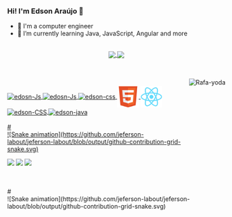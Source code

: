 ### Hi! I'm Edson Araújo 👋

- 🔭 I'm a computer engineer
- 🌱 I’m currently learning Java, JavaScript, Angular and more
<br>
 <div align="center">
  <a href="https://github.com/edson-araujo">
  <img align="center" height="150em" src="https://github-readme-stats.vercel.app/api?username=edson-araujo&show_icons=true&theme=dark&include_all_commits=true&count_private=true"/>
  <img align="center" height="150em"src="https://github-readme-stats.vercel.app/api/top-langs/?username=edson-araujo&layout=compact&langs_count=7&theme=dark"/>
</div>
  
  ##
 

  
  <br>
<img height="200em"align="right" alt="Rafa-yoda" src="https://media.giphy.com/media/Vbtc9VG51NtzT1Qnv1/giphy.gif">

<div style="display: inline_block"><br>
  <img align="center" alt="edosn-Js" height="50 width="40" src="https://user-images.githubusercontent.com/79815326/193495356-c86927b8-3db1-45a5-b98a-0e59662ef61e.png">
   <img align="center" alt="edosn-Js" height="50" width="50" src="https://user-images.githubusercontent.com/79815326/193495548-0d3a4877-afe7-449e-84ae-466145a6e437.png">
  <img align="center" alt="edson-css" height="50 width="40" src="https://icongr.am/devicon/css3-original.svg?size=112&color=currentColor">
  <img align="center" alt="edson-HTML" height="50 width="40" src="https://raw.githubusercontent.com/devicons/devicon/master/icons/html5/html5-original.svg">
  <img align="center" alt="edson-React" height="50 width="40" src="https://raw.githubusercontent.com/devicons/devicon/master/icons/react/react-original.svg">
  <img align="center" alt="edson-CSS" height="50 width="40" src="https://icongr.am/devicon/angularjs-original.svg?size=112&color=currentColor">
  <img align="center" alt="edson-java" height="50 width="40" src="https://icongr.am/devicon/java-original.svg?size=112&color=currentColor">

</div>
 <br>
    #
 <br>
 
</div>
 ![Snake animation](https://github.com/jeferson-labout/jeferson-labout/blob/output/github-contribution-grid-snake.svg)

  <br>
  
  <div> 

  <a href="https://www.instagram.com/dev.edsonaraujo/" target="_blank"><img src="https://img.shields.io/badge/-Instagram-%23E4405F?style=for-the-badge&logo=instagram&logoColor=white" target="_blank"></a>
  <a href = "mailto:edsonaraujo.dev@gmail.com"><img src="https://img.shields.io/badge/-Gmail-%23333?style=for-the-badge&logo=gmail&logoColor=white" target="_blank"></a>
  <a href="https://www.linkedin.com/in/edson-ara%C3%BAjo-863382155/" target="_blank"><img src="https://img.shields.io/badge/-LinkedIn-%230077B5?style=for-the-badge&logo=linkedin&logoColor=white" target="_blank"></a> 
 
  <br>
  
 <br>
    #
 <br>
 
</div>
 ![Snake animation](https://github.com/jeferson-labout/jeferson-labout/blob/output/github-contribution-grid-snake.svg)

